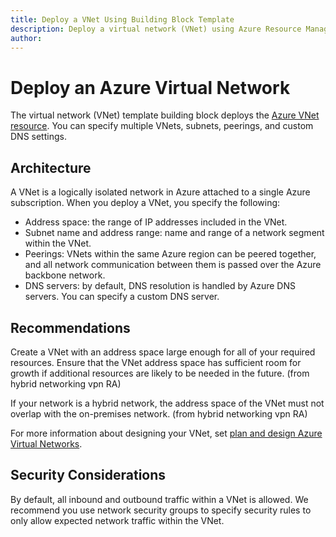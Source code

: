 ```yaml
---
title: Deploy a VNet Using Building Block Template
description: Deploy a virtual network (VNet) using Azure Resource Manager template building block
author:
---
```


# Deploy an Azure Virtual Network

The virtual network (VNet) template building block deploys the [Azure VNet resource][azure-vnet-overview]. You can specify multiple VNets, subnets, peerings, and custom DNS settings.

## Architecture

A VNet is a logically isolated network in Azure attached to a single Azure subscription. When you deploy a VNet, you specify the following:

* Address space: the range of IP addresses included in the VNet.
* Subnet name and address range: name and range of a network segment within the VNet.
* Peerings: VNets within the same Azure region can be peered together, and all network communication between them is passed over the Azure backbone network.
* DNS servers: by default, DNS resolution is handled by Azure DNS servers. You can specify a custom DNS server.

## Recommendations

Create a VNet with an address space large enough for all of your required resources. Ensure that the VNet address space has sufficient room for growth if additional resources are likely to be needed in the future. (from hybrid networking vpn RA)

If your network is a hybrid network, the address space of the VNet must not overlap with the on-premises network. (from hybrid networking vpn RA)

For more information about designing your VNet, set [plan and design Azure Virtual Networks][plan-and-design-vnet].

## Security Considerations

By default, all inbound and outbound traffic within a VNet is allowed. We recommend you use network security groups to specify security rules to only allow expected network traffic within the VNet.

## 



<!-- links -->
[azure-limits]: /azure/azure-subscription-service-limits
[azure-vnet-overview]: /azure/virtual-network/virtual-networks-overview
[plan-and-design-vnet]: /azure/virtual-network/virtual-network-vnet-plan-design-arm
